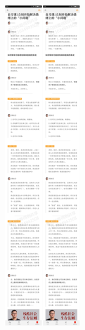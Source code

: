 ![](../../images/2017年04月/GX0505自习课立刻开始解决情绪上的“小问题”.jpg)
![](../../images/2017年04月/GX0505自习课立刻开始解决情绪上的“小问题”.jpg)
